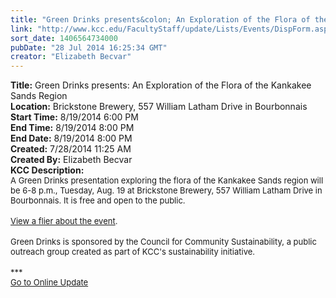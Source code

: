 ```yaml
---
title: "Green Drinks presents&colon; An Exploration of the Flora of the Kankakee Sands Region"
link: "http://www.kcc.edu/FacultyStaff/update/Lists/Events/DispForm.aspx?ID=566"
sort_date: 1406564734000
pubDate: "28 Jul 2014 16:25:34 GMT"
creator: "Elizabeth Becvar"
---
```


<div><b>Title:</b> Green Drinks presents: An Exploration of the Flora of the Kankakee Sands Region</div>
<div><b>Location:</b> Brickstone Brewery, 557 William Latham Drive in Bourbonnais</div>
<div><b>Start Time:</b> 8/19/2014 6:00 PM</div>
<div><b>End Time:</b> 8/19/2014 8:00 PM</div>
<div><b>End Date:</b> 8/19/2014 8:00 PM</div>
<div><b>Created:</b> 7/28/2014 11:25 AM</div>
<div><b>Created By:</b> Elizabeth Becvar</div>
<div><b>KCC Description:</b> <div class="ExternalClass2E89F3F1A64B4B6889C8D9880557F30C"><div><font size="2">A Green Drinks presentation exploring the flora of the Kankakee Sands region will be 6-8 p.m., Tuesday, Aug. 19 at Brickstone Brewery, 557 William Latham Drive in Bourbonnais. It is free and open to the public.</font></div>
<div><font size="2"></font> </div>
<div><a href="/Community/sustainability/resources/Documents/green-drinks-f-20140819.pdf"><font size="2">View a flier about the event</font></a><font size="2">.</font></div>
<div><font size="2"></font> </div>
<div><font size="2">Green Drinks is sponsored by the Council for Community Sustainability, a public outreach group created as part of KCC's sustainability initiative.</font></div>
<div><font size="2"></font> </div>
<div><font size="2">***<br /></font><a href="/FacultyStaff/update/Pages/dailyupdate.aspx"><font size="2">Go to Online Update</font></a></div>
<div> </div>
<div> </div></div></div>
